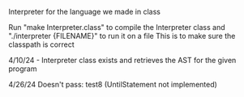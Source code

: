 Interpreter for the language we made in class

Run "make Interpreter.class" to compile the Interpreter class and "./interpreter {FILENAME}" to run it on a file
This is to make sure the classpath is correct

4/10/24 - Interpreter class exists and retrieves the AST for the given program

4/26/24 Doesn't pass: 
test8 (UntilStatement not implemented)
